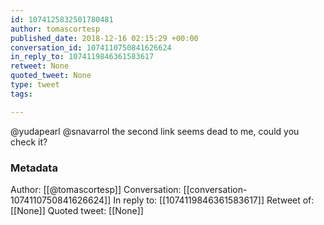 ```yaml
---
id: 1074125832501780481
author: tomascortesp
published_date: 2018-12-16 02:15:29 +00:00
conversation_id: 1074110750841626624
in_reply_to: 1074119846361583617
retweet: None
quoted_tweet: None
type: tweet
tags:

---
```


@yudapearl @snavarrol the second link seems dead to me, could you check it?

### Metadata

Author: [[@tomascortesp]]
Conversation: [[conversation-1074110750841626624]]
In reply to: [[1074119846361583617]]
Retweet of: [[None]]
Quoted tweet: [[None]]
